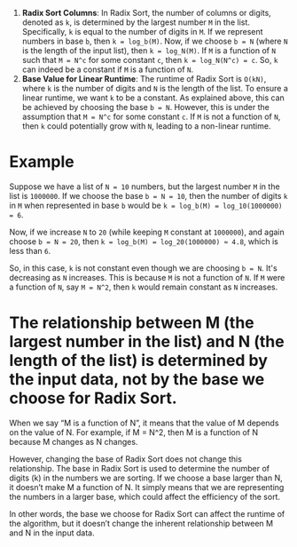 1. **Radix Sort Columns**: In Radix Sort, the number of columns or digits, denoted as `k`, is determined by the largest number `M` in the list. Specifically, `k` is equal to the number of digits in `M`. If we represent numbers in base `b`, then `k = log_b(M)`. Now, if we choose `b = N` (where `N` is the length of the input list), then `k = log_N(M)`. If `M` is a function of `N` such that `M = N^c` for some constant `c`, then `k = log_N(N^c) = c`. So, `k` can indeed be a constant if `M` is a function of `N`.
2. **Base Value for Linear Runtime**: The runtime of Radix Sort is `O(kN)`, where `k` is the number of digits and `N` is the length of the list. To ensure a linear runtime, we want `k` to be a constant. As explained above, this can be achieved by choosing the base `b = N`. However, this is under the assumption that `M = N^c` for some constant `c`. If `M` is not a function of `N`, then `k` could potentially grow with `N`, leading to a non-linear runtime.

# **Example**

Suppose we have a list of `N = 10` numbers, but the largest number `M` in the list is `1000000`. If we choose the base `b = N = 10`, then the number of digits `k` in `M` when represented in base `b` would be `k = log_b(M) = log_10(1000000) = 6`.

Now, if we increase `N` to `20` (while keeping `M` constant at `1000000`), and again choose `b = N = 20`, then `k = log_b(M) = log_20(1000000) ≈ 4.8`, which is less than `6`.

So, in this case, `k` is not constant even though we are choosing `b = N`. It's decreasing as `N` increases. This is because `M` is not a function of `N`. If `M` were a function of `N`, say `M = N^2`, then `k` would remain constant as `N` increases.

# **The relationship between M (the largest number in the list) and N (the length of the list) is determined by the input data, not by the base we choose for Radix Sort.**

When we say “M is a function of N”, it means that the value of M depends on the value of N. For example, if M = N^2, then M is a function of N because M changes as N changes.

However, changing the base of Radix Sort does not change this relationship. The base in Radix Sort is used to determine the number of digits (k) in the numbers we are sorting. If we choose a base larger than N, it doesn’t make M a function of N. It simply means that we are representing the numbers in a larger base, which could affect the efficiency of the sort.

In other words, the base we choose for Radix Sort can affect the runtime of the algorithm, but it doesn’t change the inherent relationship between M and N in the input data.


